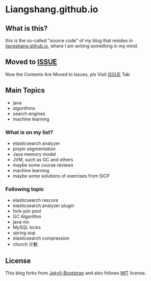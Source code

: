 # Liangshang.github.io


## What is this?
this is the so-called "source code" of my blog that resides in [liangshang.github.io](http://liangshang.github.io), where I am writing something in my mind.

## Moved to [ISSUE](https://github.com/LiangShang/liangshang.github.com/issues)

Now the Contents Are Moved to Issues, pls Visit [ISSUE](https://github.com/LiangShang/liangshang.github.com/issues) Tab


## Main Topics
* java
* algorithms
* search engines 
* machine learning

### What is on my list?
* elasticsearch analyzer 
* pinyin segmentation
* Java memory model
* JVM, such as GC and others
* maybe some course reviews 
* machine learning
* maybe some solutions of exercises from SICP

### Following topic

- elasticsearch rescore
- elasticsearch analyzer plugin
- fork-join pool
- GC Algorithm
- java nio
- MySQL locks
- spring aop
- elasticsearch compression
- church 计数




## License
This blog forks from [Jekyll-Bootstrap](http://jekyllbootstrap.com) and also follows 
[MIT](http://opensource.org/licenses/MIT) license.
